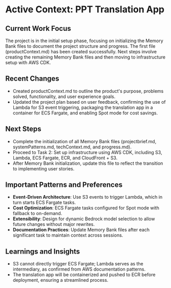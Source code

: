 # Active Context: PPT Translation App

## Current Work Focus
The project is in the initial setup phase, focusing on initializing the Memory Bank files to document the project structure and progress. The first file (productContext.md) has been created successfully. Next steps involve creating the remaining Memory Bank files and then moving to infrastructure setup with AWS CDK.

## Recent Changes
- Created productContext.md to outline the product's purpose, problems solved, functionality, and user experience goals.
- Updated the project plan based on user feedback, confirming the use of Lambda for S3 event triggering, packaging the translation app in a container for ECS Fargate, and enabling Spot mode for cost savings.

## Next Steps
- Complete the initialization of all Memory Bank files (projectbrief.md, systemPatterns.md, techContext.md, and progress.md).
- Proceed to Task 2: Set up infrastructure using AWS CDK, including S3, Lambda, ECS Fargate, ECR, and CloudFront + S3.
- After Memory Bank initialization, update this file to reflect the transition to implementing user stories.

## Important Patterns and Preferences
- **Event-Driven Architecture**: Use S3 events to trigger Lambda, which in turn starts ECS Fargate tasks.
- **Cost Optimization**: ECS Fargate tasks configured for Spot mode with fallback to on-demand.
- **Extensibility**: Design for dynamic Bedrock model selection to allow future changes without major rewrites.
- **Documentation Practices**: Update Memory Bank files after each significant task to maintain context across sessions.

## Learnings and Insights
- S3 cannot directly trigger ECS Fargate; Lambda serves as the intermediary, as confirmed from AWS documentation patterns.
- The translation app will be containerized and pushed to ECR before deployment, ensuring a streamlined process.
